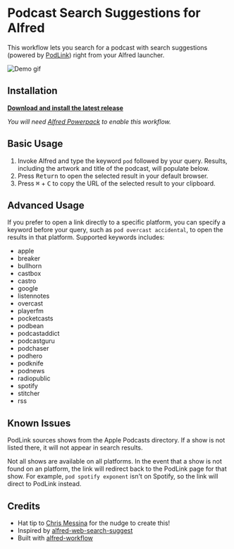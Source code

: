 # Podcast Search Suggestions for Alfred
This workflow lets you search for a podcast with search suggestions (powered by [PodLink](https://pod.link/)) right from your Alfred launcher. 

![Demo gif](demo-640.gif)

## Installation
**<a download href="https://github.com/ResonantConcepts/alfred-podcast/releases/latest/download/alfred-podcast.alfredworkflow">Download and install the latest release</a>** 

_You will need [Alfred Powerpack](https://www.alfredapp.com/powerpack/) to enable this workflow._

## Basic Usage
1. Invoke Alfred and type the keyword `pod` followed by your query. Results, including the artwork and title of the podcast, will populate below.
2. Press <kbd>Return</kbd> to open the selected result in your default browser.
3. Press <kbd>⌘</kbd> + <kbd>C</kbd> to copy the URL of the selected result to your clipboard.

## Advanced Usage
If you prefer to open a link directly to a specific platform, you can specify a keyword before your query, such as `pod overcast accidental`, to open the results in that platform. Supported keywords includes:
- apple
- breaker
- bullhorn
- castbox
- castro
- google
- listennotes
- overcast
- playerfm
- pocketcasts
- podbean
- podcastaddict
- podcastguru
- podchaser
- podhero
- podknife
- podnews
- radiopublic
- spotify
- stitcher
- rss

## Known Issues
PodLink sources shows from the Apple Podcasts directory. If a show is not listed there, it will not appear in search results.

Not all shows are available on all platforms. In the event that a show is not found on an platform, the link will redirect back to the PodLink page for that show. For example, `pod spotify exponent` isn't on Spotify, so the link will direct to PodLink instead.

## Credits
- Hat tip to [Chris Messina](https://twitter.com/chrismessina) for the nudge to create this!
- Inspired by [alfred-web-search-suggest](https://github.com/zqzten/alfred-web-search-suggest)
- Built with [alfred-workflow](https://github.com/joetannenbaum/alfred-workflow)
